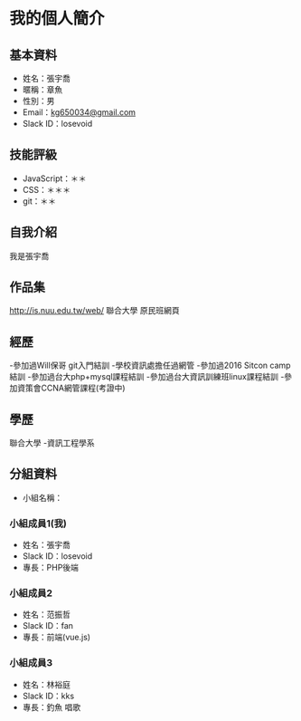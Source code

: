 # 我的個人簡介

## 基本資料
- 姓名：張宇喬
- 暱稱：章魚
- 性別：男
- Email：kg650034@gmail.com
- Slack ID：losevoid

## 技能評級
- JavaScript：＊＊
- CSS：＊＊＊
- git：＊＊

## 自我介紹
我是張宇喬

## 作品集
http://is.nuu.edu.tw/web/  聯合大學 原民班網頁

## 經歷
-參加過Will保哥 git入門結訓
-學校資訊處擔任過網管
-參加過2016 Sitcon camp結訓
-參加過台大php+mysql課程結訓
-參加過台大資訊訓練班linux課程結訓
-參加資策會CCNA網管課程(考證中)

## 學歷
聯合大學 -資訊工程學系

## 分組資料
- 小組名稱：

### 小組成員1(我)
- 姓名：張宇喬
- Slack ID：losevoid
- 專長：PHP後端

### 小組成員2
- 姓名：范振哲
- Slack ID：fan
- 專長：前端(vue.js)

### 小組成員3
- 姓名：林裕庭
- Slack ID：kks
- 專長：釣魚 唱歌
